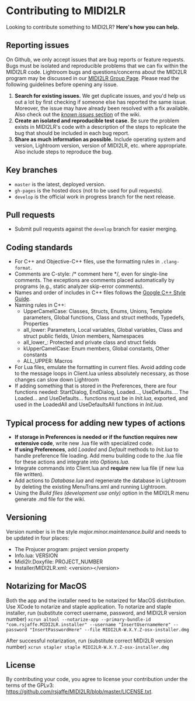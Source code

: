 # Contributing to MIDI2LR

Looking to contribute something to MIDI2LR? **Here's how you can help.**

## Reporting issues

On Github, we only accept issues that are bug reports or feature requests. Bugs must be isolated and reproducible problems that we can fix within the MIDI2LR code. Lightroom bugs and questions/concerns about the MIDI2LR program may be discussed in our [MIDI2LR Group Page](https://groups.google.com/forum/#!forum/midi2lr). Please read the following guidelines before opening any issue.

1. **Search for existing issues.** We get duplicate issues, and you'd help us out a lot by first checking if someone else has reported the same issue. Moreover, the issue may have already been resolved with a fix available. Also check out the [*known issues* section](https://github.com/rsjaffe/MIDI2LR/wiki#faqknown-issues) of the wiki.
2. **Create an isolated and reproducible test case.** Be sure the problem exists in MIDI2LR's code with a description of the steps to replicate the bug that should be included in each bug report.
3. **Share as much information as possible.** Include operating system and version, Lightroom version, version of MIDI2LR, etc. where appropriate. Also include steps to reproduce the bug.

## Key branches

- `master` is the latest, deployed version.
- `gh-pages` is the hosted docs (not to be used for pull requests).
- `develop` is the official work in progress branch for the next release.

## Pull requests

- Submit pull requests against the `develop` branch for easier merging.

## Coding standards
- For C++ and Objective-C++ files, use the formatting rules in `.clang-format`.
- Comments are C-style: /* comment here */, even for single-line comments. The exceptions are comments placed automatically by programs (e.g., static analyzer skip-error comments).
- Names and order of includes in C++ files follows the [Google C++ Style Guide](https://google.github.io/styleguide/cppguide.html#Names_and_Order_of_Includes).
- Naming rules in C++:
  - UpperCamelCase: Classes, Structs, Enums, Unions, Template parameters, Global functions, Class and struct methods, Typedefs, Properties
  - all_lower: Parameters, Local variables, Global variables, Class and struct public fields, Union members, Namespaces
  - all_lower_: Protected and private class and struct fields
  - kUpperCamelCase: Enum members, Global constants, Other constants
  - ALL_UPPER: Macros
- For Lua files, emulate the formatting in current files. Avoid adding code to the message loops in Client.lua unless absolutely necessary, as those changes can slow down Lightroom
- If adding something that is stored in the Preferences, there are four functions needed: StartDialog, EndDialog, Loaded..., UseDefaults.... The Loaded... and UseDefaults... functions must be in *Init.lua*, exported, and used in the LoadedAll and UseDefaultsAll functions in *Init.lua*.

## Typical process for adding new types of actions
- **If storage in Preferences is needed or if the function requires new extensive code**, write new .lua file with specialized code.
- **If using Preferences**, add *Loaded* and *Default* methods to *Init.lua* to handle preference file loading. Add menu building code to the .lua file for these actions and integrate into *Options.lua*.
- Integrate commands into Client.lua and **require** new lua file (if new lua file written).
- Add actions to *Database.lua* and regenerate the database in Lightroom by deleting the existing MenuTrans.xml and running Lightroom.
- Using the *Build files (development use only)* option in the MIDI2LR menu generate .md file for the wiki.

## Versioning

Version number is in the style *major.minor.maintenance.build* and needs to be updated in four places:

- The Projucer program: project version property 
- Info.lua: VERSION
- Midi2lr.Doxyfile: PROJECT_NUMBER
- Installer/MIDI2LR.xml: \<version\>\</version\>

## Notarizing for MacOS

Both the app and the installer need to be notarized for MacOS distribution. Use XCode to notarize and staple application. To notarize and staple installer, run (substitute correct username, password, and MIDI2LR version number)
`xcrun altool --notarize-app --primary-bundle-id "com.rsjaffe.MIDI2LR.installer" --username "InsertUsernameHere" --password "InsertPasswordHere" --file MIDI2LR-W.X.Y.Z-osx-installer.dmg`

After successful notarization, run (substitute correct MIDI2LR version number)
`xcrun stapler staple MIDI2LR-W.X.Y.Z-osx-installer.dmg`

## License

By contributing your code, you agree to license your contribution under the terms of the GPLv3: https://github.com/rsjaffe/MIDI2LR/blob/master/LICENSE.txt.
